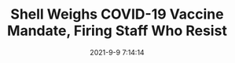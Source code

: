 ---
"title": "Shell Weighs COVID-19 Vaccine Mandate, Firing Staff Who Resist"
"date": "2021-9-9 7:14:14"
"feed_name": "OEDIGITAL"
"feed_website": "https://www.oedigital.com/"
"feed_rss": "https://www.oedigital.com/technology/safety-security?format=feed"
"link": "https://www.oedigital.com/news/490471-shell-weighs-covid-19-vaccine-mandate-firing-staff-who-resist"
"file": "_posts/004f8ee0d09fbdc692cf1a98614f99c68815aa44.md"
"accident": "0"
"drilling": "0"
---